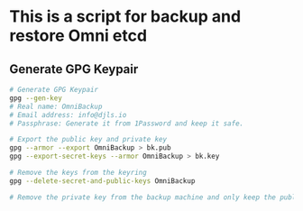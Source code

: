 # This is a script for backup and restore Omni etcd

## Generate GPG Keypair

```bash
# Generate GPG Keypair
gpg --gen-key
# Real name: OmniBackup
# Email address: info@djls.io
# Passphrase: Generate it from 1Password and keep it safe.

# Export the public key and private key
gpg --armor --export OmniBackup > bk.pub
gpg --export-secret-keys --armor OmniBackup > bk.key

# Remove the keys from the keyring
gpg --delete-secret-and-public-keys OmniBackup

# Remove the private key from the backup machine and only keep the public one.
```
